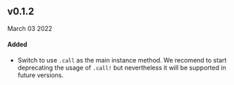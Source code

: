 ## v0.1.2
March 03 2022

#### Added
- Switch to use `.call` as the main instance method.
  We recomend to start deprecating the usage of `.call!` but nevertheless
  it will be supported in future versions. 
